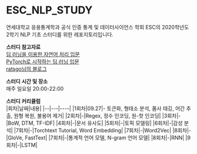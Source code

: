 # ESC_NLP_STUDY

연세대학교 응용통계학과 공식 인증 통계 및 데이터사이언스 학회 ESC의 2020학년도 2학기 NLP 기초 스터디를 위한 레포지토리입니다.

**스터디 참고자료**  
[딥 러닝을 이용한 자연어 처리 입문](https://wikidocs.net/book/2155)  
[PyTorch로 시작하는 딥 러닝 입문](https://wikidocs.net/book/2788)  
[ratsgo님의 블로그](https://ratsgo.github.io)  

**스터디 시간 및 장소**  
매주 일요일 20:00-22:00

**스터디 커리큘럼**  
|회차|날짜|내용|
|--|---|----|
|1회차|09.27|- 토큰화, 형태소 분석, 품사 태깅, 어간 추출, 원형 복원, 불용어 제거|
|2회차|-|Regex, 정수 인코딩, 원-핫 인코딩|
|3회차|-|BoW, DTM, TF-IDF|
|4회차|-|문서 유사도|
|5회차|-|토픽 모델링|
|6회차|-|감성 분석|
|7회차|-|Torchtext Tutorial, Word Embedding|
|7회차|-|Word2Vec|
|8회차|-|GloVe, FastText|
|7회차|-|통계적 언어 모델, N-gram 언어 모델|
|8회차|-|RNN|
|9회차|-|LSTM|